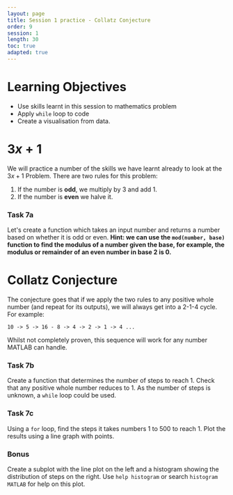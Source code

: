 ```yaml
---
layout: page
title: Session 1 practice - Collatz Conjecture
order: 9
session: 1
length: 30
toc: true
adapted: true
---
```

# Learning Objectives
- Use skills learnt in this session to mathematics problem
- Apply `while` loop to code
- Create a visualisation from data.

# $3x+1$
We will practice a number of the skills we have learnt already to look at the $3x+1$ Problem. There are two rules for this problem:
1. If the number is **odd**, we multiply by 3 and add 1.
2. If the number is **even** we halve it.

### Task 7a
Let's create a function which takes an input number and returns a number based on whether it is odd or even. **Hint: we can use the `mod(number, base)` function to find the modulus of a number given the base, for example, the modulus or remainder of an even number in base 2 is 0.**

# Collatz Conjecture
The conjecture goes that if we apply the two rules to any positive whole number (and repeat for its outputs), we will always get into a 2-1-4 cycle. For example:
```
10 -> 5 -> 16 - 8 -> 4 -> 2 -> 1 -> 4 ...
```
Whilst not completely proven, this sequence will work for any number MATLAB can handle. 

### Task 7b
Create a function that determines the number of steps to reach 1. Check that any positive whole number reduces to 1. As the number of steps is unknown, a `while` loop could be used.

### Task 7c
Using a `for` loop, find the steps it takes numbers 1 to 500 to reach 1. Plot the results using a line graph with points.

### Bonus
Create a subplot with the line plot on the left and a histogram showing the distribution of steps on the right. Use `help histogram` or search `histogram MATLAB` for help on this plot.
